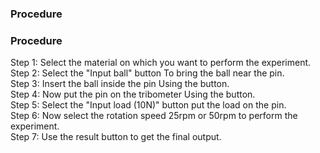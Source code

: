 ### Procedure
### Procedure
Step 1: Select the material on which you want to perform the experiment.  
Step 2: Select the "Input ball" button To bring the ball near the pin.  
Step 3: Insert the ball inside the pin Using the button.  
Step 4: Now put the pin on the tribometer Using the button.  
Step 5: Select the "Input load (10N)" button put the load on the pin.  
Step 6: Now select the rotation speed 25rpm or 50rpm to perform the experiment.  
Step 7: Use the result button to get the final output.
